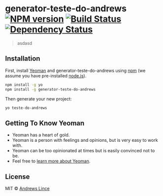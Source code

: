 # generator-teste-do-andrews [![NPM version][npm-image]][npm-url] [![Build Status][travis-image]][travis-url] [![Dependency Status][daviddm-image]][daviddm-url]
> asdasd

## Installation

First, install [Yeoman](http://yeoman.io) and generator-teste-do-andrews using [npm](https://www.npmjs.com/) (we assume you have pre-installed [node.js](https://nodejs.org/)).

```bash
npm install -g yo
npm install -g generator-teste-do-andrews
```

Then generate your new project:

```bash
yo teste-do-andrews
```

## Getting To Know Yeoman

 * Yeoman has a heart of gold.
 * Yeoman is a person with feelings and opinions, but is very easy to work with.
 * Yeoman can be too opinionated at times but is easily convinced not to be.
 * Feel free to [learn more about Yeoman](http://yeoman.io/).

## License

MIT © [Andrews Lince](http://andrewslince.me)


[npm-image]: https://badge.fury.io/js/generator-teste-do-andrews.svg
[npm-url]: https://npmjs.org/package/generator-teste-do-andrews
[travis-image]: https://travis-ci.org/andrewslince/generator-teste-do-andrews.svg?branch=master
[travis-url]: https://travis-ci.org/andrewslince/generator-teste-do-andrews
[daviddm-image]: https://david-dm.org/andrewslince/generator-teste-do-andrews.svg?theme=shields.io
[daviddm-url]: https://david-dm.org/andrewslince/generator-teste-do-andrews
